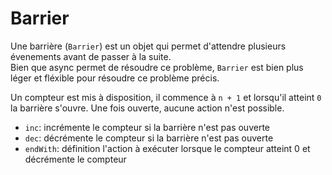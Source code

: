 Barrier
=======

Une barrière (`Barrier`) est un objet qui permet d'attendre plusieurs évenements avant de passer à la suite.   
Bien que async permet de résoudre ce problème, `Barrier` est bien plus léger et fléxible pour résoudre ce problème précis.

Un compteur est mis à disposition, il commence à `n + 1` et lorsqu'il atteint `0` la barrière s'ouvre. Une fois ouverte, aucune action n'est possible.

 - `inc`: incrémente le compteur si la barrière n'est pas ouverte
 - `dec`: décrémente le compteur si la barrière n'est pas ouverte
 - `endWith`: définition l'action à exécuter lorsque le compteur atteint 0 et décrémente le compteur

